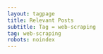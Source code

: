 ```yaml
---
layout: tagpage
title: Relevant Posts
subtitle: Tag = web-scraping
tag: web-scraping
robots: noindex
---
```

